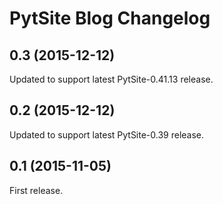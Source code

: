 # PytSite Blog Changelog

## 0.3 (2015-12-12)
Updated to support latest PytSite-0.41.13 release.


## 0.2 (2015-12-12)
Updated to support latest PytSite-0.39 release.


## 0.1 (2015-11-05)
First release.

